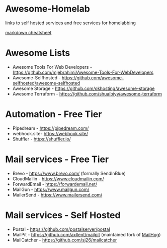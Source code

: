 # Awesome-Homelab
links to self hosted services and free services for homelabbing

[markdown cheatsheet](https://www.markdownguide.org/cheat-sheet/)

# Awesome Lists
  - Awesome Tools For Web Developers - https://github.com/mjebrahimi/Awesome-Tools-For-WebDevelopers
  - Awesome-Selfhosted - https://github.com/awesome-selfhosted/awesome-selfhosted
  - Awesome Storage - https://github.com/okhosting/awesome-storage
  - Awesome Terraform - https://github.com/shuaibiyy/awesome-terraform

# Automation - Free Tier
  - Pipedream - https://pipedream.com/
  - webhook.site- https://webhook.site/
  - Shuffler - https://shuffler.io/

# Mail services - Free Tier
  - Brevo - https://www.brevo.com/ (formally SendInBlue)
  - CloudMailin - https://www.cloudmailin.com/
  - ForwardEmail - https://forwardemail.net/
  - MailGun - https://www.mailgun.com/
  - MailerSend - https://www.mailersend.com/

# Mail services - Self Hosted
  - Postal - https://github.com/postalserver/postal
  - MailPit - https://github.com/axllent/mailpit (maintained fork of [MailHog](https://github.com/axllent/mailpit#why-rewrite-mailhog))
  - MailCatcher - https://github.com/sj26/mailcatcher
